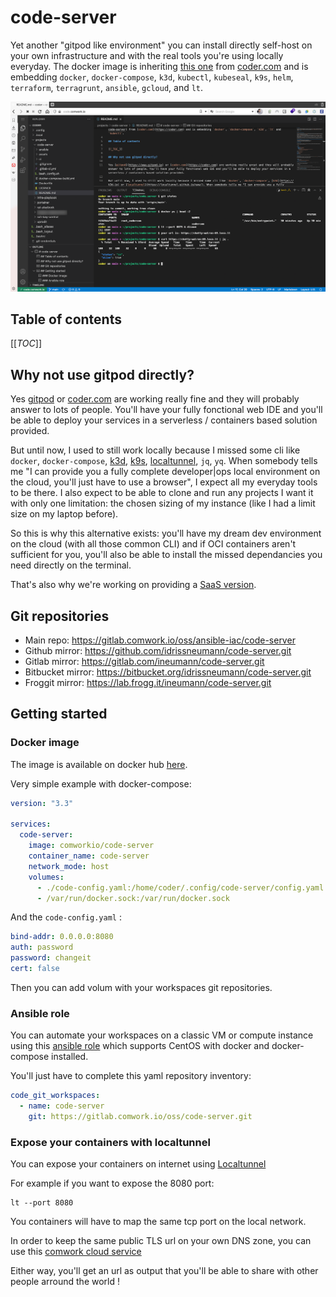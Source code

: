 # code-server

Yet another "gitpod like environment" you can install directly self-host on your own infrastructure and with the real tools you're using locally everyday. The docker image is inheriting [this one](https://hub.docker.com/r/codercom/code-server) from [coder.com](https://coder.com) and is embedding `docker`, `docker-compose`, `k3d`, `kubectl`, `kubeseal`, `k9s`, `helm`, `terraform`, `terragrunt`, `ansible`, `gcloud`, and `lt`.

![code-server](./assets/code-server.png)

## Table of contents

[[_TOC_]]

## Why not use gitpod directly?

Yes [gitpod](https://www.gitpod.io) or [coder.com](https://coder.com) are working really fine and they will probably answer to lots of people. You'll have your fully fonctional web IDE and you'll be able to deploy your services in a serverless / containers based solution provided.

But until now, I used to still work locally because I missed some cli like `docker`, `docker-compose`, [k3d](https://k3d.io), [k9s](https://k9scli.io), [localtunnel](https://localtunnel.github.io/www/), `jq`, `yq`. When somebody tells me "I can provide you a fully complete developer|ops local environment on the cloud, you'll just have to use a browser", I expect all my everyday tools to be there. I also expect to be able to clone and run any projects I want it with only one limitation: the chosen sizing of my instance (like I had a limit size on my laptop before).

So this is why this alternative exists: you'll have my dream dev environment on the cloud (with all those common CLI) and if OCI containers aren't sufficient for you, you'll also be able to install the missed dependancies you need directly on the terminal.

That's also why we're working on providing a [SaaS version](https://code.comwork.io).

## Git repositories

* Main repo: https://gitlab.comwork.io/oss/ansible-iac/code-server
* Github mirror: https://github.com/idrissneumann/code-server.git
* Gitlab mirror: https://gitlab.com/ineumann/code-server.git
* Bitbucket mirror: https://bitbucket.org/idrissneumann/code-server.git
* Froggit mirror: https://lab.frogg.it/ineumann/code-server.git

## Getting started

### Docker image

The image is available on docker hub [here](https://hub.docker.com/repository/docker/comworkio/code-server).

Very simple example with docker-compose:

```yaml
version: "3.3"

services: 
  code-server:
    image: comworkio/code-server
    container_name: code-server
    network_mode: host
    volumes:
      - ./code-config.yaml:/home/coder/.config/code-server/config.yaml:z
      - /var/run/docker.sock:/var/run/docker.sock
```

And the `code-config.yaml` :

```yaml
bind-addr: 0.0.0.0:8080
auth: password
password: changeit
cert: false
```

Then you can add volum with your workspaces git repositories.

### Ansible role

You can automate your workspaces on a classic VM or compute instance using this [ansible role](./ansible/roles/code) which supports CentOS with docker and docker-compose installed.

You'll just have to complete this yaml repository inventory:

```yaml
code_git_workspaces:
  - name: code-server
    git: https://gitlab.comwork.io/oss/code-server.git
```

### Expose your containers with localtunnel

You can expose your containers on internet using [Localtunnel](https://localtunnel.github.io/www/)

For example if you want to expose the 8080 port:

```shell
lt --port 8080
```

You containers will have to map the same tcp port on the local network.

In order to keep the same public TLS url on your own DNS zone, you can use this [comwork cloud service](https://doc.cloud.comwork.io/docs/tutorials/localtunnel)

Either way, you'll get an url as output that you'll be able to share with other people arround the world !
